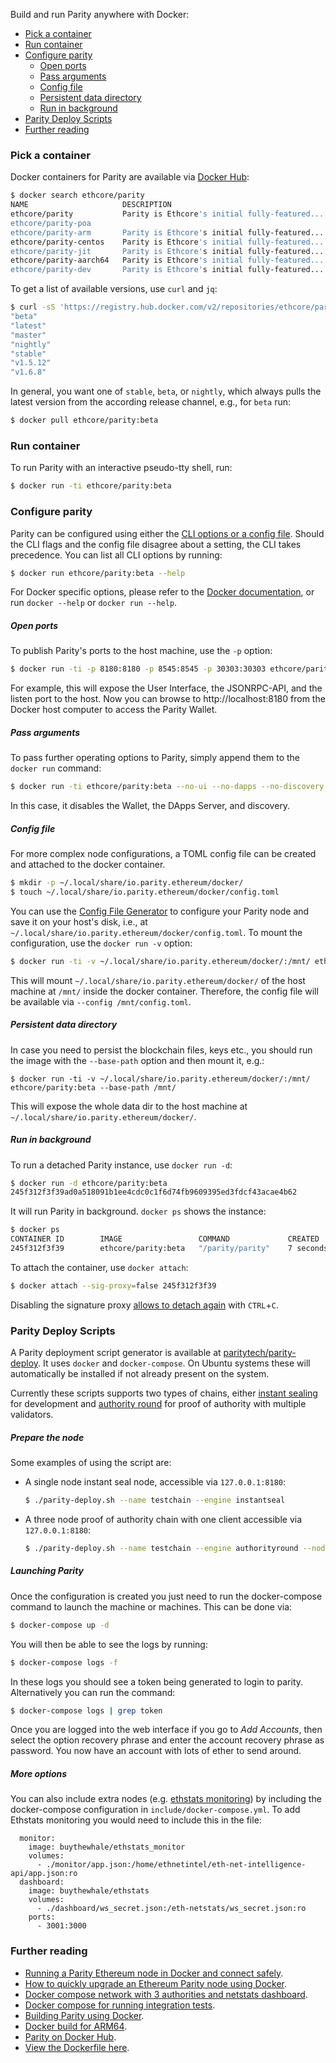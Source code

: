 Build and run Parity anywhere with Docker:

- [Pick a container](#pick-a-container)
- [Run container](#run-container)
- [Configure parity](#configure-parity)
    - [Open ports](#open-ports)
    - [Pass arguments](#pass-arguments)
    - [Config file](#config-file)
    - [Persistent data directory](#persistent-data-directory)
    - [Run in background](#run-in-background)
- [Parity Deploy Scripts](#parity-deploy-scripts)
- [Further reading](#further-reading)

### Pick a container

Docker containers for Parity are available via [Docker Hub](https://hub.docker.com/r/ethcore/parity/):

```bash
$ docker search ethcore/parity
NAME                     DESCRIPTION                                     STARS     OFFICIAL   AUTOMATED
ethcore/parity           Parity is Ethcore's initial fully-featured...   14                   [OK]
ethcore/parity-poa                                                       2
ethcore/parity-arm       Parity is Ethcore's initial fully-featured...   1                    [OK]
ethcore/parity-centos    Parity is Ethcore's initial fully-featured...   1                    [OK]
ethcore/parity-jit       Parity is Ethcore's initial fully-featured...   1                    [OK]
ethcore/parity-aarch64   Parity is Ethcore's initial fully-featured...   1                    [OK]
ethcore/parity-dev       Parity is Ethcore's initial fully-featured...   0
```

To get a list of available versions, use `curl` and `jq`:

```bash
$ curl -sS 'https://registry.hub.docker.com/v2/repositories/ethcore/parity/tags/'  | jq '."results"[]["name"]' | sort
"beta"
"latest"
"master"
"nightly"
"stable"
"v1.5.12"
"v1.6.8"
```

In general, you want one of `stable`, `beta`, or `nightly`, which always pulls the latest version from the according release channel, e.g., for `beta` run:

```bash
$ docker pull ethcore/parity:beta
```

### Run container

To run Parity with an interactive pseudo-tty shell, run:

```bash
$ docker run -ti ethcore/parity:beta
```

### Configure parity

Parity can be configured using either the [CLI options or a config file](Configuring-Parity). Should the CLI flags and the config file disagree about a setting, the CLI takes precedence. You can list all CLI options by running:

```bash
$ docker run ethcore/parity:beta --help
```

For Docker specific options, please refer to the [Docker documentation](https://docs.docker.com/engine/), or run `docker --help` or `docker run --help`.

##### Open ports

To publish Parity's ports to the host machine, use the `-p` option:

```bash
$ docker run -ti -p 8180:8180 -p 8545:8545 -p 30303:30303 ethcore/parity:beta
```

For example, this will expose the User Interface, the JSONRPC-API, and the listen port to the host. Now you can browse to http://localhost:8180 from the Docker host computer to access the Parity Wallet.

##### Pass arguments

To pass further operating options to Parity, simply append them to the `docker run` command:

```bash
$ docker run -ti ethcore/parity:beta --no-ui --no-dapps --no-discovery
```

In this case, it disables the Wallet, the DApps Server, and discovery.

##### Config file

For more complex node configurations, a TOML config file can be created and attached to the docker container.

```bash
$ mkdir -p ~/.local/share/io.parity.ethereum/docker/
$ touch ~/.local/share/io.parity.ethereum/docker/config.toml
```

You can use the [Config File Generator](https://paritytech.github.io/parity-config-generator/) to configure your Parity node and save it on your host's disk, i.e., at `~/.local/share/io.parity.ethereum/docker/config.toml`. To mount the configuration, use the `docker run -v` option:

```bash
$ docker run -ti -v ~/.local/share/io.parity.ethereum/docker/:/mnt/ ethcore/parity:beta --config /mnt/config.toml
```

This will mount `~/.local/share/io.parity.ethereum/docker/` of the host machine at `/mnt/` inside the docker container. Therefore, the config file will be available via `--config /mnt/config.toml`.

##### Persistent data directory

In case you need to persist the blockchain files, keys etc., you should run the image with the `--base-path` option and then mount it, e.g.:

```
$ docker run -ti -v ~/.local/share/io.parity.ethereum/docker/:/mnt/ ethcore/parity:beta --base-path /mnt/
```

This will expose the whole data dir to the host machine at `~/.local/share/io.parity.ethereum/docker/`.

##### Run in background

To run a detached Parity instance, use `docker run -d`:

```bash
$ docker run -d ethcore/parity:beta
245f312f3f39ad0a518091b1ee4cdc0c1f6d74fb9609395ed3fdcf43acae4b62
```

It will run Parity in background. `docker ps` shows the instance:

```bash
$ docker ps
CONTAINER ID        IMAGE                 COMMAND             CREATED             STATUS              PORTS                          NAMES
245f312f3f39        ethcore/parity:beta   "/parity/parity"    7 seconds ago       Up 6 seconds        8080/tcp, 8180/tcp, 8545/tcp   epic_pike
```

To attach the container, use `docker attach`:

```bash
$ docker attach --sig-proxy=false 245f312f3f39
```

Disabling the signature proxy [allows to detach again](http://stackoverflow.com/a/22894096) with `CTRL`+`C`.

### Parity Deploy Scripts

A Parity deployment script generator is available at [paritytech/parity-deploy](https://github.com/paritytech/parity-deploy). It uses `docker` and `docker-compose`. On Ubuntu systems these will automatically be installed if not already present on the system.

Currently these scripts supports two types of chains, either [instant sealing](https://github.com/paritytech/parity/wiki/Pluggable-Consensus#instant-seal) for development and [authority round](https://github.com/paritytech/parity/wiki/Pluggable-Consensus#aura) for proof of authority with multiple validators.

##### Prepare the node

Some examples of using the script are:

- A single node instant seal node, accessible via `127.0.0.1:8180`:

  ```bash
  $ ./parity-deploy.sh --name testchain --engine instantseal
  ```

- A three node proof of authority chain with one client accessible via `127.0.0.1:8180`:

  ```bash
  $ ./parity-deploy.sh --name testchain --engine authorityround --nodes 3
  ```

##### Launching Parity

Once the configuration is created you just need to run the docker-compose command to launch the machine or machines. This can be done via:

```bash
$ docker-compose up -d
```

You will then be able to see the logs by running:

```bash
$ docker-compose logs -f 
```

In these logs you should see a token being generated to login to parity. Alternatively you can run the command:

```bash
$ docker-compose logs | grep token
```

Once you are logged into the web interface if you go to _Add Accounts_, then select the option recovery phrase and enter the account recovery phrase as password. You now have an account with lots of ether to send around.

##### More options

You can also include extra nodes (e.g. [ethstats monitoring](https://github.com/cubedro/eth-net-intelligence-api)) by including the docker-compose configuration in `include/docker-compose.yml`. To add Ethstats monitoring you would need to include this in the file:

```
  monitor:
    image: buythewhale/ethstats_monitor
    volumes:
      - ./monitor/app.json:/home/ethnetintel/eth-net-intelligence-api/app.json:ro
  dashboard:
    image: buythewhale/ethstats
    volumes:
      - ./dashboard/ws_secret.json:/eth-netstats/ws_secret.json:ro
    ports:
      - 3001:3000
```

### Further reading

- [Running a Parity Ethereum node in Docker and connect safely](https://medium.com/@preitsma/setting-up-a-parity-ethereum-node-in-docker-and-connect-safely-f881faa17686).
- [How to quickly upgrade an Ethereum Parity node using Docker](https://medium.com/decentralized-capital/how-to-quickly-upgrade-an-ethereum-parity-node-using-docker-e170fa2a2045).
- [Docker compose network with 3 authorities and netstats dashboard](https://github.com/dstarcev/parity-poa-playground).
- [Docker compose for running integration tests](https://github.com/illya13/parity-poa).
- [Building Parity using Docker](Setup#Building-using-Docker).
- [Docker build for ARM64](https://github.com/paritytech/parity-snappy/wiki/Docker-build-for-ARM-ARM64).
- [Parity on Docker Hub](https://hub.docker.com/r/ethcore/parity/).
- [View the Dockerfile here](https://github.com/paritytech/parity/blob/master/docker/ubuntu/Dockerfile).

